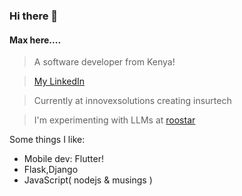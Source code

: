 ### Hi there 👋
#### Max here.... 

> A software developer from Kenya!

> [My LinkedIn](https://www.linkedin.com/in/maxwellmandela/)

> Currently at innovexsolutions creating insurtech 

> I'm experimenting with LLMs at [roostar](https://roostarapp.com/)

Some things I like:
- Mobile  dev: Flutter!
- Flask,Django
- JavaScript( nodejs & musings )
